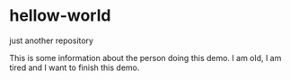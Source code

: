# hellow-world
just another repository

This is some information about the person doing this demo.  I am old, I am tired and I want to finish this demo.
